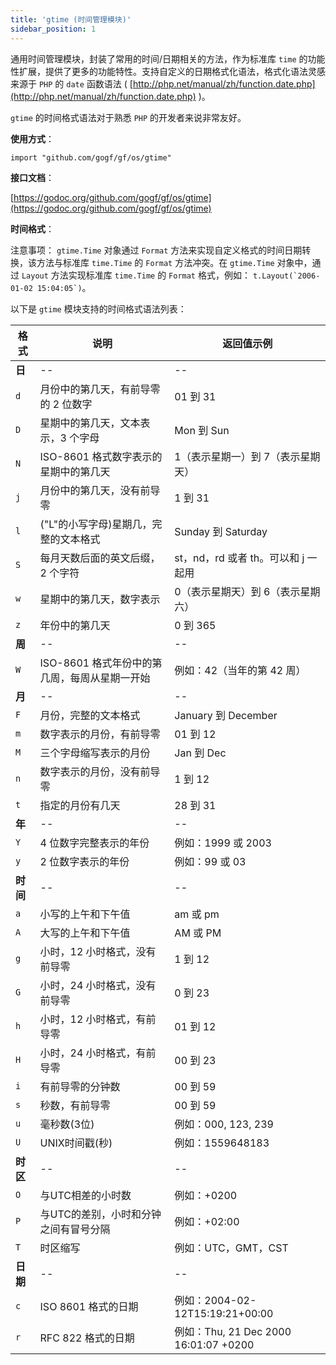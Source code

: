 ```yaml
---
title: 'gtime (时间管理模块)'
sidebar_position: 1
---
```


通用时间管理模块，封装了常用的时间/日期相关的方法，作为标准库 `time` 的功能性扩展，提供了更多的功能特性。支持自定义的日期格式化语法，格式化语法灵感来源于 `PHP` 的 `date` 函数语法 ( [http://php.net/manual/zh/function.date.php](http://php.net/manual/zh/function.date.php) )。

`gtime` 的时间格式语法对于熟悉 `PHP` 的开发者来说非常友好。

**使用方式**：

```
import "github.com/gogf/gf/os/gtime"
```

**接口文档**：

[https://godoc.org/github.com/gogf/gf/os/gtime](https://godoc.org/github.com/gogf/gf/os/gtime)

**时间格式**：

注意事项： `gtime.Time` 对象通过 `Format` 方法来实现自定义格式的时间日期转换，该方法与标准库 `time.Time` 的 `Format` 方法冲突。在 `gtime.Time` 对象中，通过 `Layout` 方法实现标准库 `time.Time` 的 `Format` 格式，例如： ``t.Layout(`2006-01-02 15:04:05`)``。

以下是 `gtime` 模块支持的时间格式语法列表：

| 格式 | 说明 | 返回值示例 |
| --- | --- | --- |
| **日** | -- | -- |
| `d` | 月份中的第几天，有前导零的 2 位数字 | 01 到 31 |
| `D` | 星期中的第几天，文本表示，3 个字母 | Mon 到 Sun |
| `N` | ISO-8601 格式数字表示的星期中的第几天 | 1（表示星期一）到 7（表示星期天） |
| `j` | 月份中的第几天，没有前导零 | 1 到 31 |
| `l` | ("L"的小写字母)星期几，完整的文本格式 | Sunday 到 Saturday |
| `S` | 每月天数后面的英文后缀，2 个字符 | st，nd，rd 或者 th。可以和 j 一起用 |
| `w` | 星期中的第几天，数字表示 | 0（表示星期天）到 6（表示星期六） |
| `z` | 年份中的第几天 | 0 到 365 |
| **周** | -- | -- |
| `W` | ISO-8601 格式年份中的第几周，每周从星期一开始 | 例如：42（当年的第 42 周） |
| **月** | -- | -- |
| `F` | 月份，完整的文本格式 | January 到 December |
| `m` | 数字表示的月份，有前导零 | 01 到 12 |
| `M` | 三个字母缩写表示的月份 | Jan 到 Dec |
| `n` | 数字表示的月份，没有前导零 | 1 到 12 |
| `t` | 指定的月份有几天 | 28 到 31 |
| **年** | -- | -- |
| `Y` | 4 位数字完整表示的年份 | 例如：1999 或 2003 |
| `y` | 2 位数字表示的年份 | 例如：99 或 03 |
| **时间** | -- | -- |
| `a` | 小写的上午和下午值 | am 或 pm |
| `A` | 大写的上午和下午值 | AM 或 PM |
| `g` | 小时，12 小时格式，没有前导零 | 1 到 12 |
| `G` | 小时，24 小时格式，没有前导零 | 0 到 23 |
| `h` | 小时，12 小时格式，有前导零 | 01 到 12 |
| `H` | 小时，24 小时格式，有前导零 | 00 到 23 |
| `i` | 有前导零的分钟数 | 00 到 59 |
| `s` | 秒数，有前导零 | 00 到 59 |
| `u` | 毫秒数(3位) | 例如：000, 123, 239 |
| `U` | UNIX时间戳(秒) | 例如：1559648183 |
| **时区** | -- | -- |
| `O` | 与UTC相差的小时数 | 例如：+0200 |
| `P` | 与UTC的差别，小时和分钟之间有冒号分隔 | 例如：+02:00 |
| `T` | 时区缩写 | 例如：UTC，GMT，CST |
| **日期** | -- | -- |
| `c` | ISO 8601 格式的日期 | 例如：2004-02-12T15:19:21+00:00 |
| `r` | RFC 822 格式的日期 | 例如：Thu, 21 Dec 2000 16:01:07 +0200 |